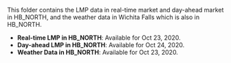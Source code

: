 This folder contains the LMP data in real-time market and day-ahead market in HB_NORTH, and the weather data in Wichita Falls which is also in HB_NORTH. 

- **Real-time LMP in HB_NORTH**: Available for Oct 23, 2020.
- **Day-ahead LMP in HB_NORTH**: Available for Oct 24, 2020.
- **Weather Data in HB_NORTH**: Available for Oct 23, 2020.